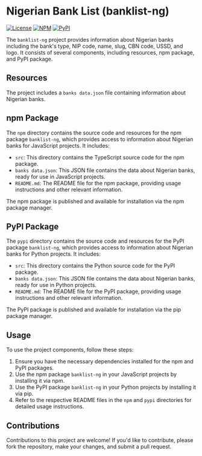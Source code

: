 # Nigerian Bank List (banklist-ng)

[![License](https://img.shields.io/badge/license-MIT-blue.svg)](https://opensource.org/licenses/MIT)
[![NPM](https://img.shields.io/npm/v/banklist-ng.svg)](https://www.npmjs.com/package/banklist-ng)
[![PyPI](https://badge.fury.io/py/banklist-ng.svg)](https://pypi.org/project/banklist_ng)

The `banklist-ng` project provides information about Nigerian banks including the bank's type, NIP code, name, slug, CBN code, USSD, and logo. It consists of several components, including resources, npm package, and PyPI package.

## Resources

The project includes a `banks data.json` file containing information about Nigerian banks.

## npm Package

The `npm` directory contains the source code and resources for the npm package `banklist-ng`, which provides access to information about Nigerian banks for JavaScript projects. It includes:

- `src`: This directory contains the TypeScript source code for the npm package.
- `banks data.json`: This JSON file contains the data about Nigerian banks, ready for use in JavaScript projects.
- `README.md`: The README file for the npm package, providing usage instructions and other relevant information.

The npm package is published and available for installation via the npm package manager.

## PyPI Package

The `pypi` directory contains the source code and resources for the PyPI package `banklist-ng`, which provides access to information about Nigerian banks for Python projects. It includes:

- `src`: This directory contains the Python source code for the PyPI package.
- `banks data.json`: This JSON file contains the data about Nigerian banks, ready for use in Python projects.
- `README.md`: The README file for the PyPI package, providing usage instructions and other relevant information.

The PyPI package is published and available for installation via the pip package manager.

## Usage

To use the project components, follow these steps:

1. Ensure you have the necessary dependencies installed for the npm and PyPI packages.
2. Use the npm package `banklist-ng` in your JavaScript projects by installing it via npm.
3. Use the PyPI package `banklist-ng` in your Python projects by installing it via pip.
4. Refer to the respective README files in the `npm` and `pypi` directories for detailed usage instructions.

## Contributions

Contributions to this project are welcome! If you'd like to contribute, please fork the repository, make your changes, and submit a pull request.
